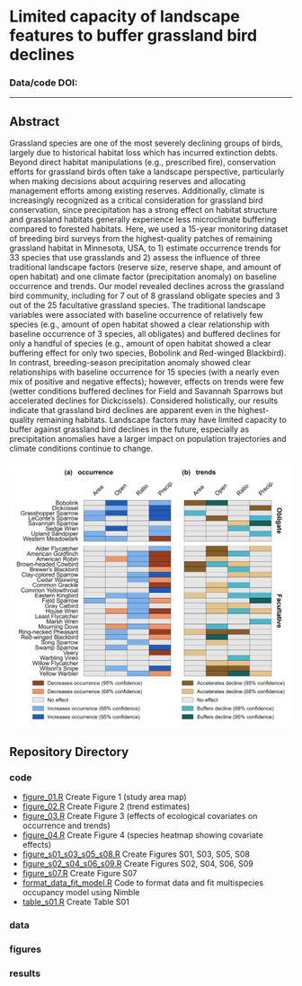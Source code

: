 # Limited capacity of landscape features to buffer grassland bird declines

### Data/code DOI:
__________________________________________________________________________________________________________________________________________

## Abstract
Grassland species are one of the most severely declining groups of birds, largely due to historical habitat loss which has incurred extinction debts. Beyond direct habitat manipulations (e.g., prescribed fire), conservation efforts for grassland birds often take a landscape perspective, particularly when making decisions about acquiring reserves and allocating management efforts among existing reserves. Additionally, climate is increasingly recognized as a critical consideration for grassland bird conservation, since precipitation has a strong effect on habitat structure and grassland habitats generally experience less microclimate buffering compared to forested habitats. Here, we used a 15-year monitoring dataset of breeding bird surveys from the highest-quality patches of remaining grassland habitat in Minnesota, USA, to 1) estimate occurrence trends for 33 species that use grasslands and 2) assess the influence of three traditional landscape factors (reserve size, reserve shape, and amount of open habitat) and one climate factor (precipitation anomaly) on baseline occurrence and trends. Our model revealed declines across the grassland bird community, including for 7 out of 8 grassland obligate species and 3 out of the 25 facultative grassland species. The traditional landscape variables were associated with baseline occurrence of relatively few species (e.g., amount of open habitat showed a clear relationship with baseline occurrence of 3 species, all obligates) and buffered declines for only a handful of species (e.g., amount of open habitat showed a clear buffering effect for only two species, Bobolink and Red-winged Blackbird). In contrast, breeding-season precipitation anomaly showed clear relationships with baseline occurrence for 15 species (with a nearly even mix of positive and negative effects); however, effects on trends were few (wetter conditions buffered declines for Field and Savannah Sparrows but accelerated declines for Dickcissels). Considered holistically, our results indicate that grassland bird declines are apparent even in the highest-quality remaining habitats. Landscape factors may have limited capacity to buffer against grassland bird declines in the future, especially as precipitation anomalies have a larger impact on population trajectories and climate conditions continue to change. 
 $~~~~~~~~~~~~~~~~~~~~~~~~~~~~~~~~~~~~~~~~~~~~~~~~~~~~~~~~~~~~~~~~~~~~~~~~~~~~~~~~~~$ <img src="https://github.com/n-a-gilbert/prairie_birds/blob/main/figures/figure_04.png" width="600" />
 
## Repository Directory

### code
 * [figure_01.R](./code/figure_01.R) Create Figure 1 (study area map)
 * [figure_02.R](./code/figure_02.R) Create Figure 2 (trend estimates)
 * [figure_03.R](./code/figure_03.R) Create Figure 3 (effects of ecological covariates on occurrence and trends)
 * [figure_04.R](./code/figure_04.R) Create Figure 4 (species heatmap showing covariate effects)
 * [figure_s01_s03_s05_s08.R](./code/figure_s01_s03_s05_s08.R) Create Figures S01, S03, S05, S08
 * [figure_s02_s04_s06_s09.R](./code/figure_s02_s04_s06_s09.R) Create Figures S02, S04, S06, S09
 * [figure_s07.R](./code/figure_s07.R) Create Figure S07
 * [format_data_fit_model.R](./code/format_data_fit_model.R) Code to format data and fit multispecies occupancy model using Nimble
 * [table_s01.R](./code/table_s01.R) Create Table S01
### data
### figures
### results
